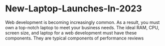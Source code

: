 # New-Laptop-Launches-In-2023
Web development is becoming increasingly common. As a result, you must own a top-notch laptop to meet your business needs. The ideal RAM, CPU, screen size, and laptop for a web development must have these components. They are typical components of performance reviews
